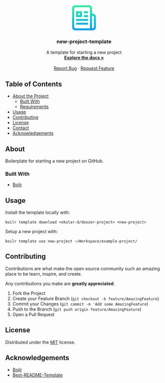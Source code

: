 <!-- PROJECT LOGO -->
<br />
<p align="center">
  <a href="https://github.com/okular-d/doozer-project">
    <img src="docs/_static/logo.png" alt="Logo" width="80" height="80">
  </a>

  <h3 align="center">new-project-template</h3>

  <p align="center">
    A template for starting a new project
    <br />
    <a href="https://github.com/okular-d/doozer-project"><strong>Explore the docs »</strong></a>
    <br />
    <br />
    <a href="https://github.com/okular-d/doozer-project/issues">Report Bug</a>
    ·
    <a href="https://github.com/okular-d/doozer-project/issues">Request Feature</a>
  </p>
</p>

<!-- TABLE OF CONTENTS -->
## Table of Contents

- [About the Project](#about)
  - [Built With](#built-with)
  - [Requirements](#requirements)
- [Usage](#usage)
- [Contributing](#contributing)
- [License](#license)
- [Contact](#contact)
- [Acknowledgements](#acknowledgements)



<!-- ABOUT THE PROJECT -->
## About

Boilerplate for starting a new project on GitHub.

### Built With

- [Boilr](https://github.com/Ilyes512/boilr)


<!-- USAGE EXAMPLES -->
## Usage

Install the template locally with:

```shell
boilr template download <okular-d/doozer-project> <new-project>
```

Setup a new project with:

```shell
boilr template use new-project ~/Workspace/example-project/
```

<!-- CONTRIBUTING -->
## Contributing

Contributions are what make the open source community such an amazing place to be learn, inspire, and create.

Any contributions you make are **greatly appreciated**.

1. Fork the Project
2. Create your Feature Branch (`git checkout -b feature/AmazingFeature`)
3. Commit your Changes (`git commit -m 'Add some AmazingFeature`)
4. Push to the Branch (`git push origin feature/AmazingFeature`)
5. Open a Pull Request

<!-- LICENSE -->
## License

Distributed under the [MIT](https://choosealicense.com/licenses/mit) license.

<!-- ACKNOWLEDGEMENTS -->
## Acknowledgements

- [Boilr](https://github.com/Ilyes512/boilr)
- [Best-README-Template](https://github.com/testthedocs/Best-README-Template)
